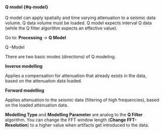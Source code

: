 #### Q model {#q-model}

Q model can apply spatially and time varying attenuation to a seismic data volume. Q data volume must be loaded. Q model expects interval Q data (while the Q filter algorithm expects an effective value).

Go to: **Processing** → **Q Model**

Q –Model

There are two basic modes (directions) of Q modeling.

**Inverse modelling**

Applies a compensation for attenuation that already exists in the data, based on the attenuation data loaded.

**Forward modelling**

Applies attenuation to the seismic data (filtering of high frequencies), based on the loaded attenuation data.

**Modelling Type** and **Modelling Parameter** are analog to the **Q Filter** algorithm. You can change the FFT window length (**Change FFT-Resolution**) to a higher value when artifacts get introduced to the data.